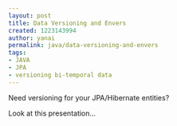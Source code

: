 ```yaml
---
layout: post
title: Data Versioning and Envers
created: 1223143994
author: yanai
permalink: java/data-versioning-and-envers
tags:
- JAVA
- JPA
- versioning bi-temporal data
---
```

<p>Need versioning for your JPA/Hibernate entities? </p><p>Look at this presentation...</p>
